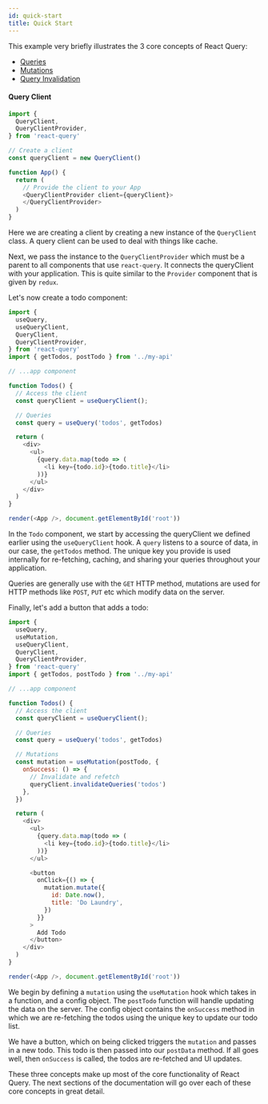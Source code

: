 ```yaml
---
id: quick-start
title: Quick Start
---
```


This example very briefly illustrates the 3 core concepts of React Query:

- [Queries](./guides/queries)
- [Mutations](./guides/mutations)
- [Query Invalidation](./guides/query-invalidation)

#### Query Client
```js
import {
  QueryClient,
  QueryClientProvider,
} from 'react-query'

// Create a client
const queryClient = new QueryClient()

function App() {
  return (
    // Provide the client to your App
    <QueryClientProvider client={queryClient}>
    </QueryClientProvider>
  )
}
```

Here we are creating a client by creating a new instance of the `QueryClient` class.
A query client can be used to deal with things like cache.


Next, we pass the instance to the `QueryClientProvider` which must be a parent to all components that use `react-query`.
It connects the queryClient with your application. This is quite similar to the `Provider` component that is given by `redux`.

Let's now create a todo component:

```js
import {
  useQuery,
  useQueryClient,
  QueryClient,
  QueryClientProvider,
} from 'react-query'
import { getTodos, postTodo } from '../my-api'

// ...app component

function Todos() {
  // Access the client
  const queryClient = useQueryClient();

  // Queries
  const query = useQuery('todos', getTodos)

  return (
    <div>
      <ul>
        {query.data.map(todo => (
          <li key={todo.id}>{todo.title}</li>
        ))}
      </ul>
    </div>
  )
}

render(<App />, document.getElementById('root'))
```

In the `Todo` component, we start by accessing the queryClient we defined earlier using the `useQueryClient` hook.
A `query` listens to a source of data, in our case, the `getTodos` method.
The unique key you provide is used internally for re-fetching, caching, and sharing your queries throughout your application.

Queries are generally use with the `GET` HTTP method, mutations are used for HTTP methods like `POST`, `PUT` etc which modify data on the server.

Finally, let's add a button that adds a todo:
```js
import {
  useQuery,
  useMutation,
  useQueryClient,
  QueryClient,
  QueryClientProvider,
} from 'react-query'
import { getTodos, postTodo } from '../my-api'

// ...app component

function Todos() {
  // Access the client
  const queryClient = useQueryClient();

  // Queries
  const query = useQuery('todos', getTodos)

  // Mutations
  const mutation = useMutation(postTodo, {
    onSuccess: () => {
      // Invalidate and refetch
      queryClient.invalidateQueries('todos')
    },
  })

  return (
    <div>
      <ul>
        {query.data.map(todo => (
          <li key={todo.id}>{todo.title}</li>
        ))}
      </ul>

      <button
        onClick={() => {
          mutation.mutate({
            id: Date.now(),
            title: 'Do Laundry',
          })
        }}
      >
        Add Todo
      </button>
    </div>
  )
}

render(<App />, document.getElementById('root'))
```

We begin by defining a `mutation` using the `useMutation` hook which takes in a function, and a config object.
The `postTodo` function will handle updating the data on the server.
The config object contains the `onSuccess` method in which we are re-fetching the todos using the unique key to update our todo list.

We have a button, which on being clicked triggers the `mutation` and passes in a new todo.
This todo is then passed into our `postData` method.
If all goes well, then `onSuccess` is called, the todos are re-fetched and UI updates.

These three concepts make up most of the core functionality of React Query. The next sections of the documentation will go over each of these core concepts in great detail.
